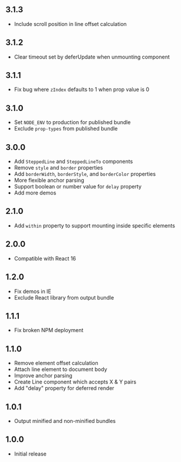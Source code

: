 ## 3.1.3
* Include scroll position in line offset calculation

## 3.1.2
* Clear timeout set by deferUpdate when unmounting component

## 3.1.1
* Fix bug where `zIndex` defaults to 1 when prop value is 0

## 3.1.0
* Set `NODE_ENV` to production for published bundle
* Exclude `prop-types` from published bundle

## 3.0.0
* Add `SteppedLine` and `SteppedLineTo` components
* Remove `style` and `border` properties
* Add `borderWidth`, `borderStyle`, and `borderColor` properties
* More flexible anchor parsing
* Support boolean or number value for `delay` property
* Add more demos

## 2.1.0
* Add `within` property to support mounting inside specific elements

## 2.0.0
* Compatible with React 16

## 1.2.0
* Fix demos in IE
* Exclude React library from output bundle

## 1.1.1
* Fix broken NPM deployment

## 1.1.0
* Remove element offset calculation
* Attach line element to document body
* Improve anchor parsing
* Create Line component which accepts X & Y pairs
* Add "delay" property for deferred render

## 1.0.1
* Output minified and non-minified bundles

## 1.0.0
* Initial release
